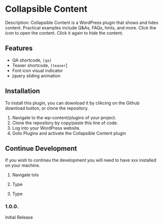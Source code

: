 # Collapsible Content

Description: Collapsible Content is a WordPress plugin that shows and hdes content. Practical examples include Q&As, FAQs, hints, and more. Click the icon to open the content. Click it again to hide the content.  

## Features

- QA shortcode, `[qa]`
- Teaser shortcode, `[teaser`]
- Font icon visual indicator
- jquery sliding animation


## Installation

To install this plugin, you can download it by clikcing on the Github download button, or clone the repository. 

1. Navigate to the wp-content/plugins of your project.
2. Clone the repository by copy/paste this line of code. 
3. Log into your WordPress website.
4. Goto Plugins and activate the Collapsible Content plugin

## Continue Development
If you wish to contineu the development you will need to have xxx installed on your machine.

1. Navigate tols


2. Type 
3. Type 
### 1.0.0.

Initial Release